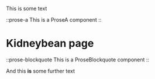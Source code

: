 This is some text

::prose-a
This is a ProseA component
::

# Kidneybean page

::prose-blockquote
This is a ProseBlockquote component
::

And this **is** some further text
